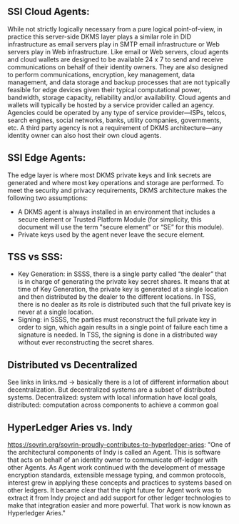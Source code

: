 ## SSI Cloud Agents:
While not strictly logically necessary from a pure logical point-of-view, in practice this server-side DKMS layer plays a similar role in DID infrastructure as email servers play in SMTP email infrastructure or Web servers play in Web infrastructure. Like email or Web servers, cloud agents and cloud wallets are designed to be available 24 x 7 to send and receive communications on behalf of their identity owners. They are also designed to perform communications, encryption, key management, data management, and data storage and backup processes that are not typically feasible for edge devices given their typical computational power, bandwidth, storage capacity, reliability and/or availability.
Cloud agents and wallets will typically be hosted by a service provider called an agency. Agencies could be operated by any type of service provider—ISPs, telcos, search engines, social networks, banks, utility companies, governments, etc. A third party agency is not a requirement of DKMS architecture—any identity owner can also host their own cloud agents.

## SSI Edge Agents:
The edge layer is where most DKMS private keys and link secrets are generated and where most key operations and storage are performed. To meet the security and privacy requirements, DKMS architecture makes the following two assumptions:
- A DKMS agent is always installed in an environment that includes a secure element or Trusted Platform Module (for simplicity, this document will use the term "secure element" or “SE” for this module).
- Private keys used by the agent never leave the secure element.

## TSS vs SSS:
- Key Generation: in SSSS, there is a single party called “the dealer” that is in charge of generating the private key secret shares. It means that at time of Key Generation, the private key is generated at a single location and then distributed by the dealer to the different locations. In TSS, there is no dealer as its role is distributed such that the full private key is never at a single location.
- Signing: in SSSS, the parties must reconstruct the full private key in order to sign, which again results in a single point of failure each time a signature is needed. In TSS, the signing is done in a distributed way without ever reconstructing the secret shares.

## Distributed vs Decentralized
See links in links.md -> basically there is a lot of different information about decentralization. But decentralized systems are a subset of distributed systems. Decentralized: system with local information have local goals, distributed: computation across components to achieve a common goal

## HyperLedger Aries vs. Indy
https://sovrin.org/sovrin-proudly-contributes-to-hyperledger-aries: "One of the architectural components of Indy is called an Agent. This is software that acts on behalf of an identity owner to communicate off-ledger with other Agents. As Agent work continued with the development of message encryption standards, extensible message typing, and common protocols, interest grew in applying these concepts and practices to systems based on other ledgers. It became clear that the right future for Agent work was to extract it from Indy project and add support for other ledger technologies to make that integration easier and more powerful. That work is now known as Hyperledger Aries."
